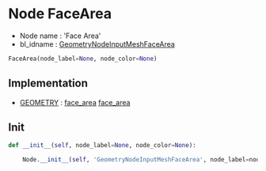 # Node FaceArea

- Node name : 'Face Area'
- bl_idname : [GeometryNodeInputMeshFaceArea](https://docs.blender.org/api/current/bpy.types.GeometryNodeInputMeshFaceArea.html)


``` python
FaceArea(node_label=None, node_color=None)
```
## Implementation

- [GEOMETRY](/docs/GeoNodes/socket_GEOMETRY.md) : [face_area](/docs/GeoNodes/socket_GEOMETRY.md#face_area) [face_area](/docs/GeoNodes/socket_GEOMETRY.md#face_area)

## Init

``` python
def __init__(self, node_label=None, node_color=None):

    Node.__init__(self, 'GeometryNodeInputMeshFaceArea', node_label=node_label, node_color=node_color)
```
